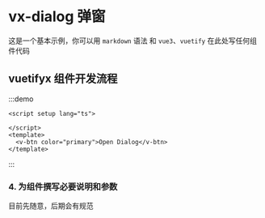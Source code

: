 # vx-dialog 弹窗

这是一个基本示例，你可以用 `markdown` 语法 和 `vue3`、`vuetify` 在此处写任何组件代码


## vuetifyx 组件开发流程

:::demo

```vue
<script setup lang="ts">

</script>
<template>
  <v-btn color="primary">Open Dialog</v-btn>
</template>
```

<style scoped></style>
:::

### 4. 为组件撰写必要说明和参数
目前先随意，后期会有规范
